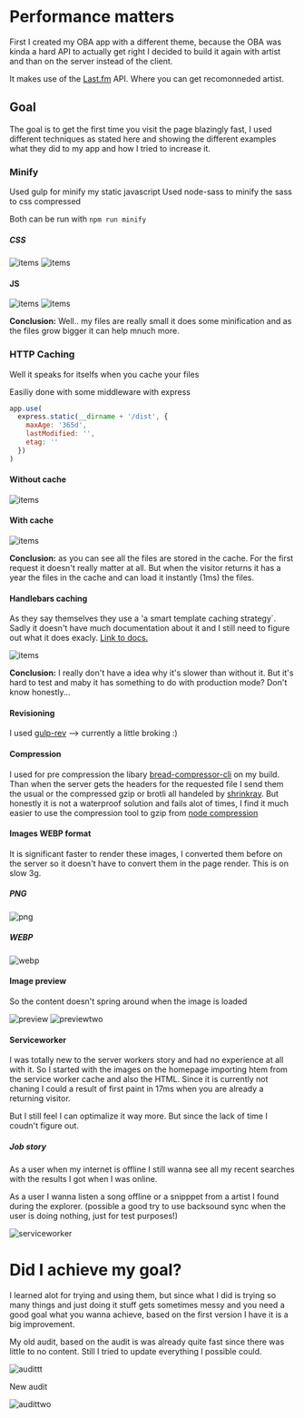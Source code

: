 # Performance matters

First I created my OBA app with a different theme, because the OBA was kinda a hard API to actually get right I decided to build it again with artist and than on the server instead of the client.

It makes use of the [Last.fm](https://www.last.fm/api) API. Where you can get recomonneded artist.

## Goal

The goal is to get the first time you visit the page blazingly fast, I used different techniques as stated here and showing the different examples what they did to my app and how I tried to increase it.

### Minify

Used gulp for minify my static javascript
Used node-sass to minify the sass to css compressed

Both can be run with `npm run minify`

##### CSS

![items](docs/images/css.png)
![items](docs/images/css-min.png)

#### JS

![items](docs/images/js.png)
![items](docs/images/js-min.png)

**Conclusion:** Well.. my files are really small it does some minification and as the files grow bigger it can help mnuch more.

### HTTP Caching

Well it speaks for itselfs when you cache your files

Easiliy done with some middleware with express

```js
app.use(
  express.static(__dirname + '/dist', {
    maxAge: '365d',
    lastModified: '',
    etag: ''
  })
)
```

#### Without cache

![items](docs/images/without-cache.png)

#### With cache

![items](docs/images/with-cache.png)

**Conclusion:** as you can see all the files are stored in the cache. For the first request it doesn't really matter at all. But when the visitor returns it has a year the files in the cache and can load it instantly (1ms) the files.

#### Handlebars caching

As they say themselves they use a 'a smart template caching strategy`.
Sadly it doesn't have much documentation about it and I still need to figure out what it does exacly. [Link to docs.](https://www.npmjs.com/package/express-handlebars#template-caching)

![items](docs/images/handlebars-cache.png)

**Conclusion:** I really don't have a idea why it's slower than without it. But it's hard to test and maby it has something to do with production mode? Don't know honestly...

#### Revisioning

I used [gulp-rev](https://www.npmjs.com/package/gulp-rev) --> currently a little broking :)

#### Compression

I used for pre compression the libary [bread-compressor-cli](https://www.npmjs.com/package/bread-compressor-cli) on my build. Than when the server gets the headers for the requested file I send them the usual or the compressed gzip or brotli all handeled by [shrinkray](https://www.npmjs.com/package/shrink-ray). But honestly it is not a waterproof solution and fails alot of times, I find it much easier to use the compression tool to gzip from [node compression](https://github.com/expressjs/compression)

#### Images WEBP format

It is significant faster to render these images, I converted them before on the server so it doesn't have to convert them in the page render. This is on slow 3g.

##### PNG

![png](docs/images/pngimages.png)

##### WEBP

![webp](docs/images/webpimages.png)

#### Image preview

So the content doesn't spring around when the image is loaded

![preview](docs/images/preview.png)
![previewtwo](docs/images/previewtwo.png)

#### Serviceworker

I was totally new to the server workers story and had no experience at all with it. So I started with the images on the homepage importing htem from the service worker cache and also the HTML. Since it is currently not chaning I could a result of first paint in 17ms when you are already a returning visitor.

But I still feel I can optimalize it way more. But since the lack of time I coudn't figure out.

##### Job story

As a user when my internet is offline I still wanna see all my recent searches with the results I got when I was online.

As a user I wanna listen a song offline or a snipppet from a artist I found during the explorer.
(possible a good try to use backsound sync when the user is doing nothing, just for test purposes!)

![serviceworker](docs/images/serviceworker.png)

# Did I achieve my goal?

I learned alot for trying and using them, but since what I did is trying so many things and just doing it stuff gets sometimes messy and you need a good goal what you wanna achieve, based on the first version I have it is a big improvement.

My old audit, based on the audit is was already quite fast since there was little to no content. Still I tried to update everything I possible could.

![audittt](docs/images/auditssss.png)

New audit

![audittwo](docs/images/audittwo.png)
